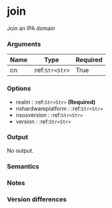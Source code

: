 [//]: # (THE CONTENT BELOW IS GENERATED. DO NOT EDIT.)
# join
Join an IPA domain

### Arguments
|Name|Type|Required
|-|-|-
|cn|:ref:`Str<Str>`|True

### Options
* realm : :ref:`Str<Str>` **(Required)**
* nshardwareplatform : :ref:`Str<Str>`
* nsosversion : :ref:`Str<Str>`
* version : :ref:`Str<Str>`

### Output
No output.

[//]: # (ADD YOUR NOTES BELOW. THESE WILL BE PICKED EVERY TIME THE DOCS ARE REGENERATED. //end)
### Semantics

### Notes

### Version differences